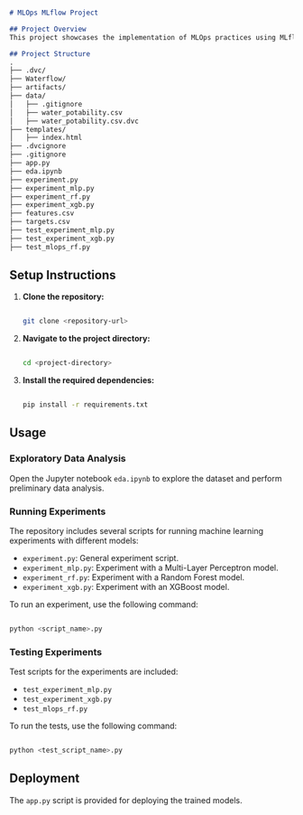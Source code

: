 
```markdown

# MLOps MLflow Project

## Project Overview
This project showcases the implementation of MLOps practices using MLflow. The repository contains scripts for exploratory data analysis, machine learning experiments with various models, and model deployment.

## Project Structure
.
├── .dvc/
├── Waterflow/
├── artifacts/
├── data/
│   ├── .gitignore
│   ├── water_potability.csv
│   ├── water_potability.csv.dvc
├── templates/
│   ├── index.html
├── .dvcignore
├── .gitignore
├── app.py
├── eda.ipynb
├── experiment.py
├── experiment_mlp.py
├── experiment_rf.py
├── experiment_xgb.py
├── features.csv
├── targets.csv
├── test_experiment_mlp.py
├── test_experiment_xgb.py
├── test_mlops_rf.py

```

## Setup Instructions
1. **Clone the repository:** 
    ```sh

    git clone <repository-url>

    ```
2. **Navigate to the project directory:** 
    ```sh

    cd <project-directory>

    ```
3. **Install the required dependencies:** 
    ```sh

    pip install -r requirements.txt

    ```

## Usage
### Exploratory Data Analysis
Open the Jupyter notebook `eda.ipynb` to explore the dataset and perform preliminary data analysis.

### Running Experiments
The repository includes several scripts for running machine learning experiments with different models:
- `experiment.py`: General experiment script.
- `experiment_mlp.py`: Experiment with a Multi-Layer Perceptron model.
- `experiment_rf.py`: Experiment with a Random Forest model.
- `experiment_xgb.py`: Experiment with an XGBoost model.

To run an experiment, use the following command:

```sh

python <script_name>.py

```

### Testing Experiments
Test scripts for the experiments are included:
- `test_experiment_mlp.py`
- `test_experiment_xgb.py`
- `test_mlops_rf.py`

To run the tests, use the following command:

```sh

python <test_script_name>.py

```

## Deployment
The `app.py` script is provided for deploying the trained models.


